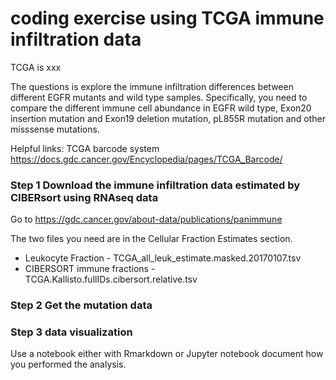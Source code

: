 # coding exercise using TCGA immune infiltration data

TCGA is xxx

The questions is explore the immune infiltration differences between different EGFR mutants and wild type samples.
Specifically, you need to compare the different immune cell abundance in EGFR wild type, Exon20 insertion mutation
and Exon19 deletion mutation, pL855R mutation and other misssense mutations.

Helpful links: TCGA barcode system https://docs.gdc.cancer.gov/Encyclopedia/pages/TCGA_Barcode/

### Step 1 Download the immune infiltration data estimated by CIBERsort using RNAseq data

Go to https://gdc.cancer.gov/about-data/publications/panimmune

The two files you need are in the Cellular Fraction Estimates section.

* Leukocyte Fraction - TCGA_all_leuk_estimate.masked.20170107.tsv
* CIBERSORT immune fractions - TCGA.Kallisto.fullIDs.cibersort.relative.tsv


### Step 2 Get the mutation data 


### Step 3 data visualization


Use a notebook either with Rmarkdown or Jupyter notebook document how you performed the analysis.


